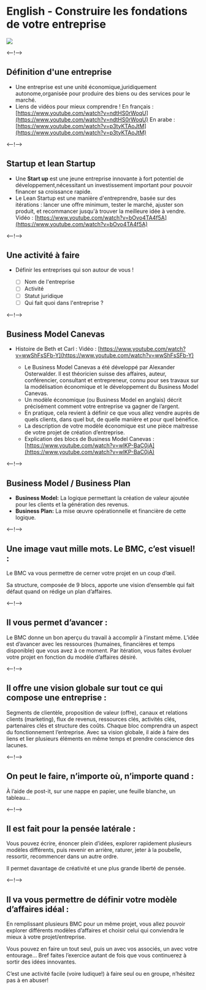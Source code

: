 # English - Construire les fondations de votre entreprise

![](http://douar.tech/dt_assets/session-2/slide-1.png)

<--!-->

## Définition d'une entreprise

- Une entreprise est une unité économique,juridiquement autonome,organisée pour produire des biens ou des services pour le marché.
- Liens de vidéos pour mieux comprendre !
  En français : [https://www.youtube.com/watch?v=ndtHS0rWoqU](https://www.youtube.com/watch?v=ndtHS0rWoqU)
  En arabe : [https://www.youtube.com/watch?v=p3tyKTAoJtM](https://www.youtube.com/watch?v=p3tyKTAoJtM)

<--!-->

## Startup et lean Startup

- Une **Start up** est une jeune entreprise innovante à fort potentiel de développement,nécessitant un investissement important pour pouvoir financer sa croissance rapide.
- Le Lean Startup est une manière d'entreprendre, basée sur des itérations : lancer une offre minimum, tester le marché, ajuster son produit, et recommancer jusqu'à trouver la meilleure idée à vendre.
  Vidéo : [https://www.youtube.com/watch?v=bOvo4TA4f5A](https://www.youtube.com/watch?v=bOvo4TA4f5A)

<--!-->

## Une activité à faire

- Définir les entreprises qui son autour de vous !

  - [ ] Nom de l'entreprise
  - [ ] Activité
  - [ ] Statut juridique
  - [ ] Qui fait quoi dans l'entreprise ?

<--!-->

## Business Model Canevas

- Histoire de Beth et Carl :
  Vidéo : [https://www.youtube.com/watch?v=wwShFsSFb-Y](https://www.youtube.com/watch?v=wwShFsSFb-Y)

  - Le Business Model Canevas a été développé par Alexander Osterwalder. Il est théoricien suisse des affaires, auteur, conférencier, consultant et entrepreneur, connu pour ses travaux sur la modélisation économique et le développement du Business Model Canevas.
  - Un modèle économique (ou Business Model en anglais) décrit précisément comment votre entreprise va gagner de l’argent.
  - En pratique, cela revient à définir ce que vous allez vendre auprès de quels clients, dans quel but, de quelle manière et pour quel bénéfice.
  - La description de votre modèle économique est une pièce maitresse de votre projet de création d’entreprise.
  - Explication des blocs de Business Model Canevas : [https://www.youtube.com/watch?v=wlKP-BaC0jA](https://www.youtube.com/watch?v=wlKP-BaC0jA)

<--!-->

## Business Model / Business Plan

- **Business Model:**
  La logique permettant la création de valeur ajoutée pour les clients et la génération des revenus.
- **Business Plan:**
  La mise œuvre opérationnelle et financière de cette logique.

<--!-->

## Une image vaut mille mots. Le BMC, c’est visuel! :

Le BMC va vous permettre de cerner votre projet en un coup d’œil.

Sa structure, composée de 9 blocs, apporte une vision d’ensemble qui fait défaut quand on rédige un plan d’affaires.

<--!-->

## Il vous permet d’avancer :

Le BMC donne un bon aperçu du travail à accomplir à l’instant même. L’idée est d’avancer avec les ressources (humaines, financières et temps disponible) que vous avez à ce moment. Par itération, vous faites évoluer votre projet en fonction du modèle d’affaires désiré.

<--!-->

## Il offre une vision globale sur tout ce qui compose une entreprise :

Segments de clientèle, proposition de valeur (offre), canaux et relations clients (marketing), flux de revenus, ressources clés, activités clés, partenaires clés et structure des coûts. Chaque bloc comprendra un aspect du fonctionnement l’entreprise. Avec sa vision globale, il aide à faire des liens et lier plusieurs éléments en même temps et prendre conscience des lacunes.

<--!-->

## On peut le faire, n’importe où, n’importe quand :

À l’aide de post-it, sur une nappe en papier, une feuille blanche, un tableau…

<--!-->

## Il est fait pour la pensée latérale :

Vous pouvez écrire, énoncer plein d’idées, explorer rapidement plusieurs modèles différents, puis revenir en arrière, raturer, jeter à la poubelle, ressortir, recommencer dans un autre ordre.

Il permet davantage de créativité et une plus grande liberté de pensée.

<--!-->

## Il va vous permettre de définir votre modèle d’affaires idéal :

En remplissant plusieurs BMC pour un même projet, vous allez pouvoir explorer différents modèles d’affaires et choisir celui qui conviendra le mieux à votre projet/entreprise.

Vous pouvez en faire un tout seul, puis un avec vos associés, un avec votre entourage… Bref faites l’exercice autant de fois que vous continuerez à sortir des idées innovantes.

C’est une activité facile (voire ludique!) à faire seul ou en groupe, n’hésitez pas à en abuser!

